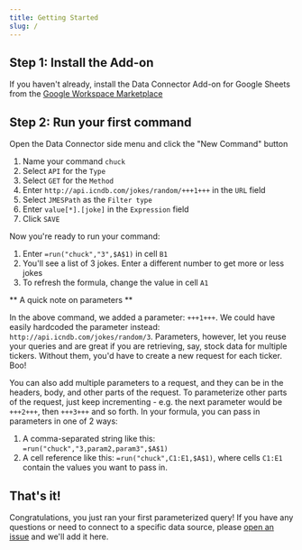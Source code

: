 ```yaml
---
title: Getting Started
slug: /
---
```


## Step 1: Install the Add-on

If you haven't already, install the Data Connector Add-on for Google Sheets from the [Google Workspace Marketplace](https://workspace.google.com/marketplace/app/appname/529655450076)

## Step 2: Run your first command

Open the Data Connector side menu and click the "New Command" button

1. Name your command `chuck`
2. Select `API` for the `Type`
3. Select `GET` for the `Method`
4. Enter `http://api.icndb.com/jokes/random/+++1+++` in the `URL` field
4. Select `JMESPath` as the `Filter type`
5. Enter `value[*].[joke]` in the `Expression` field
6. Click `SAVE`

Now you're ready to run your command:

1. Enter `=run("chuck","3",$A$1)` in cell `B1`
2. You'll see a list of 3 jokes. Enter a different number to get more or less jokes
3. To refresh the formula, change the value in cell `A1`

** A quick note on parameters **

In the above command, we added a parameter: `+++1+++`. We could have easily hardcoded the parameter instead: `http://api.icndb.com/jokes/random/3`. Parameters, however, let you reuse your queries and are great if you are retrieving, say, stock data for multiple tickers. Without them, you'd have to create a new request for each ticker. Boo!

You can also add multiple parameters to a request, and they can be in the headers, body, and other parts of the request. To parameterize other parts of the request, just keep incrementing - e.g. the next parameter would be `+++2+++`, then `+++3+++` and so forth. In your formula, you can pass in parameters in one of 2 ways:

1. A comma-separated string like this: `=run("chuck","3,param2,param3",$A$1)`
2. A cell reference like this: `=run("chuck",C1:E1,$A$1)`, where cells `C1:E1` contain the values you want to pass in.

## That's it!

Congratulations, you just ran your first parameterized query! If you have any questions or need to connect to a specific data source, please [open an issue](https://github.com/dataconnector) and we'll add it here.
